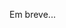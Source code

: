 Em breve...
<!-- # 🔑 Keycloak React App - v1.0.0

Aplicação React simples integrada com um servidor de autenticação Keycloak clusterizado.


## ✔️ Objetivo

Este projeto tem como objetivo demonstrar de forma simples a integração de uma aplicação React com um cluster Keycloak. A aplicação consiste em apenas duas páginas, sendo uma pública e uma privada. Ao tentar acessar a página privada, a requisição é enviada para o Keycloak que trata a autenticação do usuário e retorna para a página privada uma vez que a autenticação ocorreu com sucesso.


## ⚠️ Dependências

Esta aplicação depende de um servidor de autenticação Keycloak rodando em paralelo para funcionar corretamente. 

Você pode obter a solução completa do serviço de autenticação Keycloak clusterizado através do seguinte repositório:

👉🏻 **[Keycloak Cluster Service](https://github.com/passosleo/keycloak-cluster-service)** 👈🏻

## 🚀 Tecnologias Utilizadas

* ReactJS
* React Router
* Keycloak
* Docker


## 🔧 Instalação

1️⃣ - Baixe o repositório em um local de sua preferência:
```
git clone https://github.com/passosleo/keycloak-react-app.git
```

2️⃣ - Acesse a pasta do projeto:
```
cd keycloak-react-app
```

3️⃣ - Instale as dependências:
```
npm install
```

4️⃣ - Inicie o projeto:
```
npm start
```

5️⃣ - Acesse no navegador:
```
http://localhost:3000/
```


## 🐳 Instalação com Docker

1️⃣ - Rode o comando abaixo:
```
docker run -d -p 3000:3000 --name keycloak-react-app leopassos/keycloak-react-app:1.0
```

2️⃣ - Acesse no navegador:
```
http://localhost:3000/
``` -->